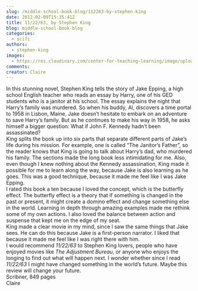 ```yaml
---
slug: /middle-school-book-blog/112263-by-stephen-king
date: 2012-02-09T15:35:41Z
title: 11/22/63, by Stephen King
blog: middle-school-book-blog
categories:
  - scifi
authors:
  - stephen-king
images:
  - https://res.cloudinary.com/center-for-teaching-learning/image/upload/v1659658962/1963.jpg.jpg
comments:
creator: Claire
---
```


 In this stunning novel, Stephen King tells the story of Jake Epping, a high school English teacher who reads an essay by Harry, one of his GED students who is a janitor at his school. The essay explains the night that Harry’s family was murdered. So when his buddy, Al, discovers a time portal to 1958 in Lisbon, Maine, Jake doesn’t hesitate to embark on an adventure to save Harry’s family. But as he continues to make his way in 1958, he asks himself a bigger question: What if John F. Kennedy hadn’t been assassinated?<br />King splits the book up into six parts that separate different parts of Jake’s life during his mission. For example, one is called “The Janitor’s Father”, so the reader knows that King is going to talk about Harry’s dad, who murdered his family. The sections made the long book less intimidating for me. Also, even though I knew nothing about the Kennedy assassination, King made it possible for me to learn along the way, because Jake is also learning as he goes. This was a good technique, because it made me feel like I was Jake Epping.<br />I rated this book a ten because I loved the concept, which is the butterfly effect. The butterfly effect is a theory that if something is changed in the past or present, it might create a domino effect and change something else in the world. Learning in depth through amazing examples made me rethink some of my own actions. I also loved the balance between action and suspense that kept me on the edge of my seat.<br />King made a clear movie in my mind, since I saw the same things that Jake sees. He can do this because Jake is a first-person narrator. I liked that because it made me feel like I was right there with him.<br />I would recommend <em>11/22/63</em> to Stephen King lovers, people who have enjoyed movies like <em>The Adjustment Bureau</em>, or anyone who enjoys the longing to find out what will happen next. I wonder whether since I read <em>11/22/63</em> I might have changed something in the world’s future. Maybe this review will change your future.<br />Scribner, 849 pages<br />Claire<br /> <br />
